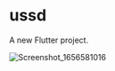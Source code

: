 # ussd

A new Flutter project.

![Screenshot_1656581016](https://user-images.githubusercontent.com/46593850/176642189-d98464fd-15f1-49db-83a7-1812a2097a49.png)

